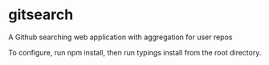 # gitsearch

A Github searching web application with aggregation for user repos

To configure, run npm install, then run typings install from the root directory.
